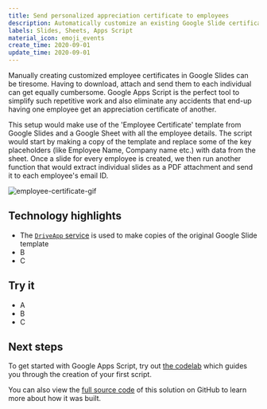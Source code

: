 ```yaml
---
title: Send personalized appreciation certificate to employees
description: Automatically customize an existing Google Slide certificate template with employee data in Google Sheets and share them using Gmail.
labels: Slides, Sheets, Apps Script
material_icon: emoji_events
create_time: 2020-09-01
update_time: 2020-09-01
---
```


Manually creating customized employee certificates in Google Slides can be tiresome. Having to download, attach and send them to each individual can get equally cumbersome. Google Apps Script is the perfect tool to simplify such repetitive work and also eliminate any accidents that end-up having one employee get an appreciation certificate of another.

This setup would make use of the 'Employee Certificate' template from Google Slides and a Google Sheet with all the employee details. The script would start by making a copy of the template and replace some of the key placeholders (like Employee Name, Company name etc.) with data from the sheet. Once a slide for every employee is created, we then run another function that would extract individual slides as a PDF attachment and send it to each employee's email ID.

![employee-certificate-gif](https://user-images.githubusercontent.com/37455462/91755079-25f56280-ebe8-11ea-9b19-725744400893.gif)

## Technology highlights
- The [`DriveApp` service](https://developers.google.com/apps-script/reference/drive/drive-app) is used to make copies of the original Google Slide template
- B
- C

## Try it
- A
- B
- C

## Next steps

To get started with Google Apps Script, try out [the codelab](https://codelabs.developers.google.com/codelabs/apps-script-intro) which guides you through the creation of your first script.

You can also view the [full source code](https://github.com/schoraria911/google-apps-script/blob/master/Random/Employee%20certificate/code.gs) of this solution on GitHub to learn more about how it was built.
